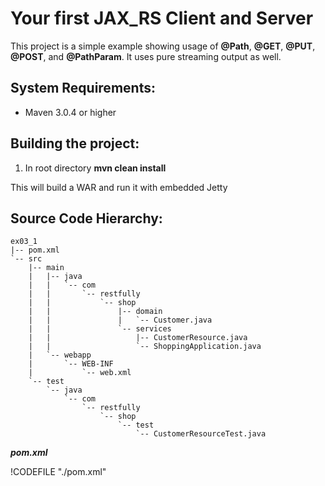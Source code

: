 Your first JAX_RS Client and Server
========================

<!-- toc -->


This project is a simple example showing usage of **@Path**, **@GET**, **@PUT**, **@POST**, and **@PathParam**.  It uses pure streaming output as well. 


System Requirements:
-------------------------
- Maven 3.0.4 or higher



Building the project:
-------------------------

1. In root directory **mvn clean install**


This will build a WAR and run it with embedded Jetty



Source Code Hierarchy:
-------------------------

```
ex03_1
|-- pom.xml
`-- src
    |-- main
    |   |-- java
    |   |   `-- com
    |   |       `-- restfully
    |   |           `-- shop
    |   |               |-- domain
    |   |               |   `-- Customer.java
    |   |               `-- services
    |   |                   |-- CustomerResource.java
    |   |                   `-- ShoppingApplication.java
    |   `-- webapp
    |       `-- WEB-INF
    |           `-- web.xml
    `-- test
        `-- java
            `-- com
                `-- restfully
                    `-- shop
                        `-- test
                            `-- CustomerResourceTest.java
```

***pom.xml***

!CODEFILE "./pom.xml"
